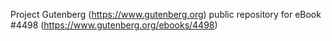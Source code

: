 Project Gutenberg (https://www.gutenberg.org) public repository for eBook #4498 (https://www.gutenberg.org/ebooks/4498)
